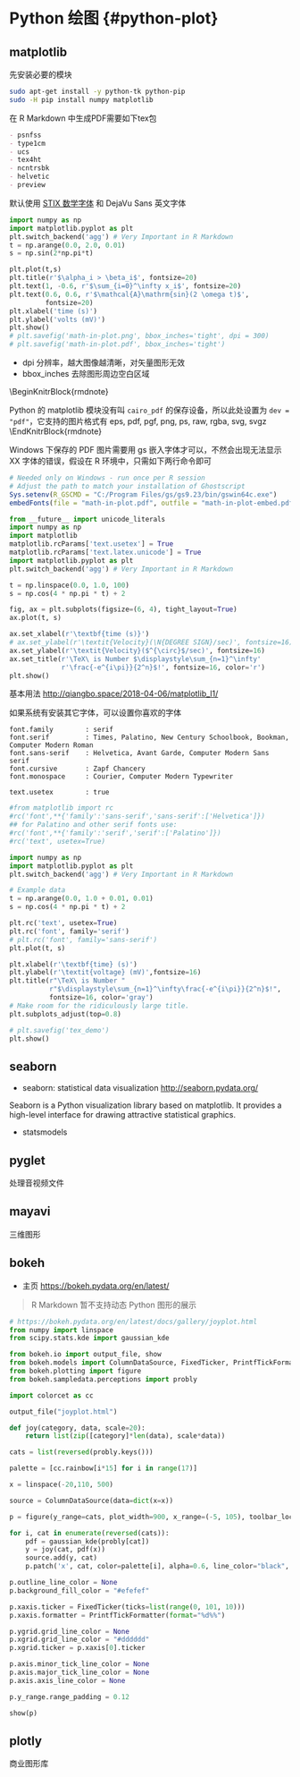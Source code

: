 
# Python 绘图 {#python-plot}

## matplotlib

先安装必要的模块

```bash
sudo apt-get install -y python-tk python-pip
sudo -H pip install numpy matplotlib
```

在 R Markdown 中生成PDF需要如下tex包

```markdown
- psnfss
- type1cm
- ucs
- tex4ht
- ncntrsbk
- helvetic
- preview
```

默认使用 [STIX 数学字体](http://www.stixfonts.org/) 和 DejaVu Sans 英文字体

```python
import numpy as np
import matplotlib.pyplot as plt
plt.switch_backend('agg') # Very Important in R Markdown
t = np.arange(0.0, 2.0, 0.01)
s = np.sin(2*np.pi*t)

plt.plot(t,s)
plt.title(r'$\alpha_i > \beta_i$', fontsize=20)
plt.text(1, -0.6, r'$\sum_{i=0}^\infty x_i$', fontsize=20)
plt.text(0.6, 0.6, r'$\mathcal{A}\mathrm{sin}(2 \omega t)$',
         fontsize=20)
plt.xlabel('time (s)')
plt.ylabel('volts (mV)')
plt.show()
# plt.savefig('math-in-plot.png', bbox_inches='tight', dpi = 300)
# plt.savefig('math-in-plot.pdf', bbox_inches='tight')
```

- dpi 分辨率，越大图像越清晰，对矢量图形无效
- bbox\_inches 去除图形周边空白区域

\BeginKnitrBlock{rmdnote}<div class="rmdnote">Python 的 matplotlib 模块没有叫 `cairo_pdf` 的保存设备，所以此处设置为 `dev = "pdf"`，它支持的图片格式有 eps, pdf, pgf, png, ps, raw, rgba, svg, svgz</div>\EndKnitrBlock{rmdnote}

Windows 下保存的 PDF 图片需要用 gs 嵌入字体才可以，不然会出现无法显示 XX 字体的错误，假设在 R 环境中，只需如下两行命令即可

```r
# Needed only on Windows - run once per R session
# Adjust the path to match your installation of Ghostscript
Sys.setenv(R_GSCMD = "C:/Program Files/gs/gs9.23/bin/gswin64c.exe")
embedFonts(file = "math-in-plot.pdf", outfile = "math-in-plot-embed.pdf")
```

```python
from __future__ import unicode_literals
import numpy as np
import matplotlib
matplotlib.rcParams['text.usetex'] = True
matplotlib.rcParams['text.latex.unicode'] = True
import matplotlib.pyplot as plt
plt.switch_backend('agg') # Very Important in R Markdown

t = np.linspace(0.0, 1.0, 100)
s = np.cos(4 * np.pi * t) + 2

fig, ax = plt.subplots(figsize=(6, 4), tight_layout=True)
ax.plot(t, s)

ax.set_xlabel(r'\textbf{time (s)}')
# ax.set_ylabel(r'\textit{Velocity}(\N{DEGREE SIGN}/sec)', fontsize=16)
ax.set_ylabel(r'\textit{Velocity}($^{\circ}$/sec)', fontsize=16)
ax.set_title(r'\TeX\ is Number $\displaystyle\sum_{n=1}^\infty'
             r'\frac{-e^{i\pi}}{2^n}$!', fontsize=16, color='r')
plt.show()
```

基本用法 <http://qiangbo.space/2018-04-06/matplotlib_l1/>


如果系统有安装其它字体，可以设置你喜欢的字体

```
font.family        : serif
font.serif         : Times, Palatino, New Century Schoolbook, Bookman, Computer Modern Roman
font.sans-serif    : Helvetica, Avant Garde, Computer Modern Sans serif
font.cursive       : Zapf Chancery
font.monospace     : Courier, Computer Modern Typewriter

text.usetex        : true
```


```python
#from matplotlib import rc
#rc('font',**{'family':'sans-serif','sans-serif':['Helvetica']})
## for Palatino and other serif fonts use:
#rc('font',**{'family':'serif','serif':['Palatino']})
#rc('text', usetex=True)

import numpy as np
import matplotlib.pyplot as plt
plt.switch_backend('agg') # Very Important in R Markdown

# Example data
t = np.arange(0.0, 1.0 + 0.01, 0.01)
s = np.cos(4 * np.pi * t) + 2

plt.rc('text', usetex=True)
plt.rc('font', family='serif')
# plt.rc('font', family='sans-serif')
plt.plot(t, s)

plt.xlabel(r'\textbf{time} (s)')
plt.ylabel(r'\textit{voltage} (mV)',fontsize=16)
plt.title(r"\TeX\ is Number "
          r"$\displaystyle\sum_{n=1}^\infty\frac{-e^{i\pi}}{2^n}$!",
          fontsize=16, color='gray')
# Make room for the ridiculously large title.
plt.subplots_adjust(top=0.8)

# plt.savefig('tex_demo')
plt.show()
```



## seaborn

- seaborn: statistical data visualization <http://seaborn.pydata.org/>

Seaborn is a Python visualization library based on matplotlib. It provides a high-level interface for drawing attractive statistical graphics.

- statsmodels


## pyglet

处理音视频文件

## mayavi

三维图形

## bokeh

- 主页 <https://bokeh.pydata.org/en/latest/>

> R Markdown 暂不支持动态 Python 图形的展示

```python
# https://bokeh.pydata.org/en/latest/docs/gallery/joyplot.html
from numpy import linspace
from scipy.stats.kde import gaussian_kde

from bokeh.io import output_file, show
from bokeh.models import ColumnDataSource, FixedTicker, PrintfTickFormatter
from bokeh.plotting import figure
from bokeh.sampledata.perceptions import probly

import colorcet as cc

output_file("joyplot.html")

def joy(category, data, scale=20):
    return list(zip([category]*len(data), scale*data))

cats = list(reversed(probly.keys()))

palette = [cc.rainbow[i*15] for i in range(17)]

x = linspace(-20,110, 500)

source = ColumnDataSource(data=dict(x=x))

p = figure(y_range=cats, plot_width=900, x_range=(-5, 105), toolbar_location=None)

for i, cat in enumerate(reversed(cats)):
    pdf = gaussian_kde(probly[cat])
    y = joy(cat, pdf(x))
    source.add(y, cat)
    p.patch('x', cat, color=palette[i], alpha=0.6, line_color="black", source=source)

p.outline_line_color = None
p.background_fill_color = "#efefef"

p.xaxis.ticker = FixedTicker(ticks=list(range(0, 101, 10)))
p.xaxis.formatter = PrintfTickFormatter(format="%d%%")

p.ygrid.grid_line_color = None
p.xgrid.grid_line_color = "#dddddd"
p.xgrid.ticker = p.xaxis[0].ticker

p.axis.minor_tick_line_color = None
p.axis.major_tick_line_color = None
p.axis.axis_line_color = None

p.y_range.range_padding = 0.12

show(p)
```

## plotly

商业图形库

